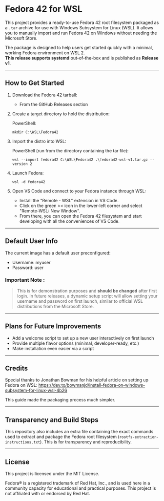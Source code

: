 Fedora 42 for WSL
==================

This project provides a ready-to-use Fedora 42 root filesystem packaged as a `.tar` archive for use with Windows Subsystem for Linux (WSL). It allows you to manually import and run Fedora 42 on Windows without needing the Microsoft Store.

The package is designed to help users get started quickly with a minimal, working Fedora environment on WSL 2.  
**This release supports systemd** out-of-the-box and is published as **Release v1**.

-------------------------------------------------------
How to Get Started
-------------------------------------------------------

1. Download the Fedora 42 tarball:
   - From the GitHub Releases section 

2. Create a target directory to hold the distribution:

   PowerShell:

   ```
   mkdir C:\WSL\Fedora42
   ```

3. Import the distro into WSL:

   PowerShell (run from the directory containing the tar file):
   ````
   wsl --import fedora42 C:\WSL\Fedora42 .\fedora42-wsl-v1.tar.gz --version 2
   ````

4. Launch Fedora:
   ```
   wsl -d fedora42
   ```

5. Open VS Code and connect to your Fedora instance through WSL:
   - Install the "Remote - WSL" extension in VS Code.
   - Click on the green >< icon in the lower-left corner and select "Remote-WSL: New Window".
   - From there, you can open the Fedora 42 filesystem and start developing with all the conveniences of VS Code.

-------------------------------------------------------
Default User Info
-------------------------------------------------------

The current image has a default user preconfigured:

- Username: myuser
- Password: user

### Important Note :
>This is for demonstration purposes and **should be changed** after first login. In future releases, a dynamic setup script will allow setting your username and password on first launch, similar to official WSL distributions from the Microsoft Store.

-------------------------------------------------------
Plans for Future Improvements
-------------------------------------------------------

- Add a welcome script to set up a new user interactively on first launch
- Provide multiple flavor options (minimal, developer-ready, etc.)
- Make installation even easier via a script

-------------------------------------------------------
Credits
-------------------------------------------------------

Special thanks to Jonathan Bowman for his helpful article on setting up Fedora on WSL:
https://dev.to/bowmanjd/install-fedora-on-windows-subsystem-for-linux-wsl-4b26

This guide made the packaging process much simpler.

-------------------------------------------------------
Transparency and Build Steps
-------------------------------------------------------

This repository also includes an extra file containing the exact commands used to extract and package the Fedora root filesystem (`rootfs-extraction-instructions.txt`). This is for transparency and reproducibility.

-------------------------------------------------------
License
-------------------------------------------------------

This project is licensed under the MIT License.

Fedora® is a registered trademark of Red Hat, Inc., and is used here in a community capacity for educational and practical purposes. This project is not affiliated with or endorsed by Red Hat.
